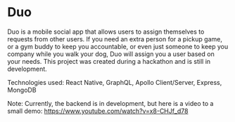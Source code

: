 # Duo

Duo is a mobile social app that allows users to assign themselves to requests from other users. If you need an extra person for a pickup game, or a gym buddy to keep you accountable, or even just someone to keep you company while you walk your dog, Duo will assign you a user based on your needs. This project was created during a hackathon and is still in development.

Technologies used: React Native, GraphQL, Apollo Client/Server, Express, MongoDB

Note: Currently, the backend is in development, but here is a video to a small demo: https://www.youtube.com/watch?v=x8-CHJf_d78
